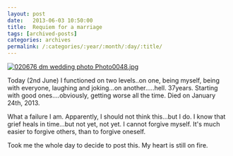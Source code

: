 ```yaml
---
layout: post
date:	2013-06-03 10:50:00
title:  Requiem for a marriage
tags: [archived-posts]
categories: archives
permalink: /:categories/:year/:month/:day/:title/
---
```

<a href="http://s1264.photobucket.com/user/mnypx/media/Photo0048.jpg.html" target="_blank"><img src="http://i1264.photobucket.com/albums/jj483/mnypx/Photo0048.jpg" border="0" alt="020676 dm wedding photo Photo0048.jpg" /></a>

Today (2nd June)  I functioned on two levels..on one, being myself, being with everyone, laughing and joking...on another.....hell. 37years. Starting with  good ones....obviously, getting worse all the time.  Died on January 24th, 2013.

What a failure I am. Apparently, I should not think this...but I do. I know that grief heals in time...but not yet, not yet. I cannot forgive myself. It's much easier to forgive others, than to forgive oneself.

Took me the whole day to decide to post this. My heart is still on fire.
